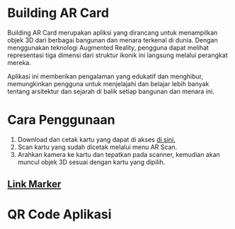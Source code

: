 # Building AR Card
Building AR Card merupakan apliksi yang dirancang untuk menampilkan objek 3D dari berbagai bangunan dan menara terkenal di dunia. Dengan menggunakan teknologi Augmented Reality, pengguna dapat melihat representasi tiga dimensi dari struktur ikonik ini langsung melalui perangkat mereka.

Aplikasi ini memberikan pengalaman yang edukatif dan menghibur, memungkinkan pengguna untuk menjelajahi dan belajar lebih banyak tentang arsitektur dan sejarah di balik setiap bangunan dan menara ini.

# Cara Penggunaan
1. Download dan cetak kartu yang dapat di akses [di sini.](https://cdn.jsdelivr.net/gh/refrizar3003/Belajar-Augmented-Reality@latest/marker/building-ar-tracking-cards[Download].pdf)
2. Scan kartu yang sudah dicetak melalui menu AR Scan.
3. Arahkan kamera ke kartu dan tepatkan pada scanner, kemudian akan muncul objek 3D sesuai dengan kartu yang dipilih.

## [Link Marker](https://cdn.jsdelivr.net/gh/refrizar3003/Belajar-Augmented-Reality@latest/marker/building-ar-tracking-cards[Download].pdf)

# QR Code Aplikasi


